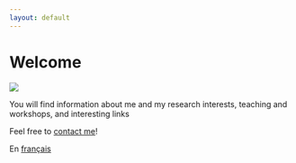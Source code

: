 ```yaml
---
layout: default
---
```


# Welcome

<img src=”https://felixdtrudel.github.io/Félix_headshot.jpg”>

You will find information about me and my research interests, teaching and workshops, and interesting links 

Feel free to [contact me](mailto:fdesmeul@uwo.ca)!

En [français](https://felixdtrudel.github.io/fr/index.html)
